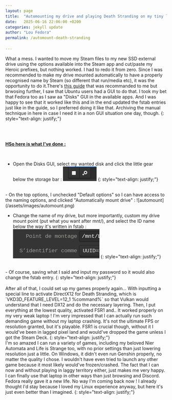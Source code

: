 ```yaml
---
layout: page
title:  "Automounting my drive and playing Death Stranding on my tiny laptop"
date:   2025-06-16 22:06:00 +0200
categories: jekyll update
author: "Lou Fedora"
permalink: /automount-death-stranding

---
```


What a mess. I wanted to move my Steam files to my new SSD external drive using the options available into the Steam app and cut/paste my Heroic prefixes, but nothing worked. I had to redo it from zero. Since I was recommended to make my drive mounted automatically to have a properly recognised name by Steam (so different that run/media etc), it was the opportunity to do it.There's [this guide](https://smarttech101.com/how-to-mount-disks-and-create-fstab-entries-in-linux) that was recommanded to me but brwosing further, I saw that Ubuntu users had a GUI to do that. I took my bet that Fedora too as I saw aa "Disks" GUI in the available apps. And I was happy to see that it worked like this and in the end updated the fstab entries just like in the guide, so I preferred doing it like that. Archiving the manual technique in here in case I need it in a non GUI situation one day, though.
{: style="text-align: justify;"}

<br/>

<br/>

**<u>HSo here is what I've done : </u>**

<br/>

- Open the Disks GUI, select my wanted disk and click the little gear below the storage bar : ![mount-options](/assets/images/mount-options.png)
{: style="text-align: justify;"}
<br/>
- On the top options, I unchecked "Default options" so I can have access to the naming options, and clicked "Automatically mount drive" : ![automount](/assets/images/automount.png)

- Change the name of my drive, but more importantly, custom my drive mount point (put what you want after mnt/), and select the ID name below the way it's written in fstab : ![mount-names](/assets/images/mount-names.png)
{: style="text-align: justify;"}
<br/>
- Of course, saving what I said and input my password so it would also change the fstab entry.
{: style="text-align: justify;"}
<br/>
<br/>
After all of that, I could set up my games properly again... With inputting a special line to activate DirectX12 for Death Stranding, which is `VKD3D_FEATURE_LEVEL=12_1 %command%` so that Vulkan would understand that I need DX12 and do the necessary layering. Then, I put everything at the lowest quality, activated FSR1 and.. It worked properly on my very weak laptop ! I'm very impressed that I can actually run such demanding game without my laptop crashing. It's not the ultimate FPS or resolution granted, but it's playable. FSR1 is crucial though, without it I would've been in lagged pixel land and would've dropped the game unless I got the Steam Deck. 
{: style="text-align: justify;"}
<br/>
I'm so amazed I can run a variety of games, including my beloved Nier Automata and Life is Strange too, with no prior settings than just lowering resolution just a little. On Windows, it didn't even run Genshin properly, no matter the quality I chose. I wouldn't have even tried to launch any other game because it most likely would've frozen/crashed. The fact that I can now and without playing in laggy territory either, just makes me very happy. I can finally use that laptop in other ways than just browsing and Discord. Fedora really gave it a new life. No way I'm coming back now ! I already thought I'd stay because I loved my Linux experience anyway, but here it's just even better than I imagined.
{: style="text-align: justify;"}
